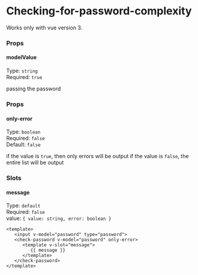 # Checking-for-password-complexity

Works only with vue version 3.

### Props
#### modelValue
Type: `string`<br>
Required: `true`<br>

passing the password


### Props
#### only-error
Type: `boolean`<br>
Required: `false`<br>
Default: `false`

if the value is `true`, then only errors will be output
if the value is `false`, the entire list will be output

### Slots
#### message
Type: `default`<br>
Required: `false`<br>
value: `{ value: string, error: boolean }`
```vue
<template>
   <input v-model="password" type="password">
   <check-password v-model="password" only-error>
      <template v-slot="message">
         {{ message }}
      </template>
   </check-password>
</template>
```
